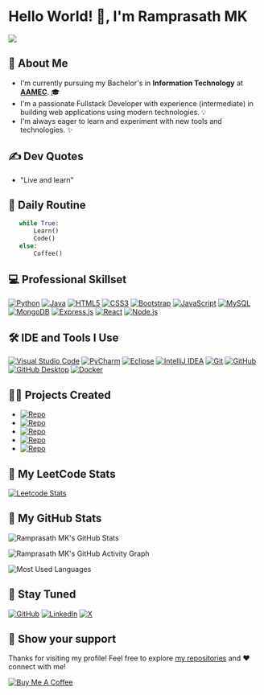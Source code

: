 # Hello World! 👋, I'm Ramprasath MK

<!-- 
  * Simple is better than complex!
  * Complex is better than complicated
  * Now is better than never
  * Readability counts
-->

[AAMEC]: https://www.aamec.edu.in/

[![](https://visitcount.itsvg.in/api?id=ramprasathmk&icon=6&color=10)](https://visitcount.itsvg.in)

## 🚀 About Me
- I'm currently pursuing my Bachelor's in **Information Technology** at [**AAMEC**][AAMEC]. 🎓
- I'm a passionate Fullstack Developer with experience (intermediate) in building web applications using modern technologies. 💡
- I'm always eager to learn and experiment with new tools and technologies. ✨


## ✍ Dev Quotes
- "Live and learn"


## 📅 Daily Routine
```python
   while True:
       Learn()
       Code()
   else:
       Coffee()
```

<!-- For more Icons, refer this link: `https://github.com/inttter/md-badges` -->


## 💻 Professional Skillset
[![Python](https://img.shields.io/badge/-Python-3776AB?logo=python&logoColor=white)](https://www.python.org/)
[![Java](https://img.shields.io/badge/Java-%23ED8B00?logo=openjdk&logoColor=white)](https://www.java.com/en/)
[![HTML5](https://img.shields.io/badge/-HTML5-E34F26?logo=html5&logoColor=white)](https://www.w3.org/html/)
[![CSS3](https://img.shields.io/badge/-CSS3-1572B6?logo=css3&logoColor=white)](https://www.w3.org/Style/CSS/Overview.en.html)
[![Bootstrap](https://img.shields.io/badge/Bootstrap-7952B3?logo=bootstrap&logoColor=fff)](https://getbootstrap.com/)
[![JavaScript](https://img.shields.io/badge/-JavaScript-F7DF1E?logo=javascript&logoColor=black)](JavaScript)
[![MySQL](https://img.shields.io/badge/-MySQL-4479A1?logo=mysql&logoColor=white)](https://www.mysql.com/)
[![MongoDB](https://img.shields.io/badge/-MongoDB-47A248?logo=mongodb&logoColor=white)](https://www.mongodb.com/)
[![Express.js](https://img.shields.io/badge/Express.js-%23404d59.svg?logo=express&logoColor=%2361DAFB)](https://expressjs.com/) 
[![React](https://img.shields.io/badge/-React-61DAFB?logo=react&logoColor=black)](https://react.dev/)
[![Node.js](https://img.shields.io/badge/-Node.js-339933?logo=node.js&logoColor=white)](https://nodejs.org/en)


## 🛠 IDE and Tools I Use
[![Visual Studio Code](https://custom-icon-badges.demolab.com/badge/Visual%20Studio%20Code-0078d7.svg?logo=vsc&logoColor=white)](https://code.visualstudio.com/)
[![PyCharm](https://img.shields.io/badge/PyCharm-white?logo=pycharm&logoColor=000)](https://www.jetbrains.com/pycharm/)
[![Eclipse](https://img.shields.io/badge/Eclipse-FE7A16.svg?logo=Eclipse&logoColor=white)](https://www.eclipse.org/)
[![IntelliJ IDEA](https://img.shields.io/badge/IntelliJIDEA-white.svg?logo=intellij-idea&logoColor=000)](https://www.jetbrains.com/idea/)
[![Git](https://img.shields.io/badge/-Git-F05032?logo=git&logoColor=white)](https://git-scm.com/)
[![GitHub](https://img.shields.io/badge/GitHub-%23121011.svg?logo=github&logoColor=white)](https://github.com/ramprasathmk/)
[![GitHub Desktop](https://img.shields.io/badge/GitHub_Desktop-F07010?logo=github&logoColor=whitee)](https://github.com/apps/desktop)
[![Docker](https://img.shields.io/badge/-Docker-2496ED?logo=docker&logoColor=white)](https://docs.docker.com/)


## 👨‍💻 Projects Created
- [![Repo](https://img.shields.io/badge/-Automatic_Attendance_System_using_Face_Recognition-181717?logo=github&logoColor=white)](https://github.com/ramprasathmk/Automatic-Attendance-System-using-Face-Recognition)
- [![Repo](https://img.shields.io/badge/-Soft_Computing_Lab_Exercises-181717?logo=github&logoColor=white)](https://github.com/ramprasathmk/Soft-Computing-Lab-Exercises)
- [![Repo](https://img.shields.io/badge/-Ride_Share-181717?logo=github&logoColor=white)](https://github.com/ramprasathmk/Ride-Share)
- [![Repo](https://img.shields.io/badge/-Simple_Python_Music_Player-181717?logo=github&logoColor=white)](https://github.com/ramprasathmk/Simple-Python-Music-Player)
- [![Repo](https://img.shields.io/badge/-Software_Personnel_Management_System-181717?logo=github&logoColor=white)](https://github.com/ramprasathmk/Software-Personnel-Management-System)


## 🧩 My LeetCode Stats
[![Leetcode Stats](https://leetcard.jacoblin.cool/ramprasathmk?ext=contest&theme=dark)](https://leetcode.com/u/ramprasathmk/)


## 🎲 My GitHub Stats
![Ramprasath MK's GitHub Stats](https://github-readme-stats.vercel.app/api?username=ramprasathmk&theme=dark&show_icons=true&&hide=issues,contribs)

![Ramprasath MK's GitHub Activity Graph](https://github-readme-activity-graph.vercel.app/graph?username=ramprasathmk&theme=react-dark)

![Most Used Languages](https://github-readme-stats.vercel.app/api/top-langs/?username=ramprasathmk&theme=dark&hide_border=false&include_all_commits=false&count_private=false&layout=compact)


## 🔗 Stay Tuned
[![GitHub](https://img.shields.io/badge/GitHub-%23121011.svg?logo=github&logoColor=white)](https://github.com/ramprasathmk)
[![LinkedIn](https://img.shields.io/badge/-LinkedIn-0077B5?logo=linkedin&logoColor=white)](https://linkedin.com/in/ramprasathmk053)
[![X](https://img.shields.io/badge/X-%23000000.svg?logo=X&logoColor=white)](https://x.com/ramprasathmk)


## 🤝 Show your support

Thanks for visiting my profile! Feel free to explore [my repositories](https://github.com/ramprasathmk?tab=repositories) and ❤️ connect with me!

[![Buy Me A Coffee](https://img.shields.io/badge/Buy%20Me%20a%20Coffee-ffdd00?&logo=buy-me-a-coffee&logoColor=black)](#)

<!---
ramprasathmk/ramprasathmk is a ✨ special ✨ repository because its `README.md` (this file) appears on your GitHub profile.
You can click the Preview link to take a look at your changes.
--->

